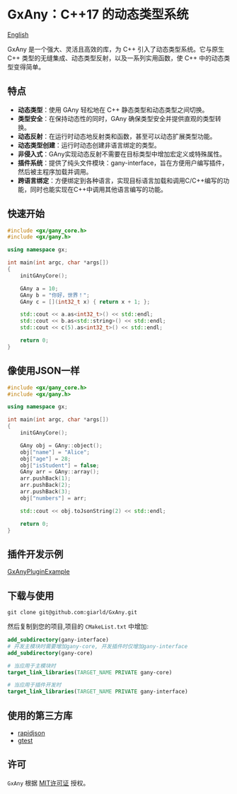 # GxAny：C++17 的动态类型系统
[English](README.md)

GxAny 是一个强大、灵活且高效的库，为 C++ 引入了动态类型系统。它与原生 C++ 类型的无缝集成、动态类型反射，以及一系列实用函数，使 C++ 中的动态类型变得简单。

## 特点
- **动态类型**：使用 GAny 轻松地在 C++ 静态类型和动态类型之间切换。
- **类型安全**：在保持动态性的同时，GAny 确保类型安全并提供直观的类型转换。
- **动态反射**：在运行时动态地反射类和函数，甚至可以动态扩展类型功能。
- **动态类型创建**：运行时动态创建非语言绑定的类型。
- **非侵入式**：GAny实现动态反射不需要在目标类型中增加宏定义或特殊属性。
- **插件系统**：提供了纯头文件模块：gany-interface，旨在方便用户编写插件，然后被主程序加载并调用。
- **跨语言绑定**：方便绑定到各种语言，实现目标语言加载和调用C/C++编写的功能，同时也能实现在C++中调用其他语言编写的功能。

## 快速开始
```cpp
#include <gx/gany_core.h>
#include <gx/gany.h>

using namespace gx;

int main(int argc, char *args[])
{
    initGAnyCore();

    GAny a = 10;
    GAny b = "你好，世界！";
    GAny c = [](int32_t x) { return x + 1; };

    std::cout << a.as<int32_t>() << std::endl;
    std::cout << b.as<std::string>() << std::endl;
    std::cout << c(5).as<int32_t>() << std::endl;

    return 0;
}
```

## 像使用JSON一样
```cpp
#include <gx/gany_core.h>
#include <gx/gany.h>

using namespace gx;

int main(int argc, char *args[])
{
    initGAnyCore();

    GAny obj = GAny::object();
    obj["name"] = "Alice";
    obj["age"] = 28;
    obj["isStudent"] = false;
    GAny arr = GAny::array();
    arr.pushBack(1);
    arr.pushBack(2);
    arr.pushBack(3);
    obj["numbers"] = arr;

    std::cout << obj.toJsonString(2) << std::endl;

    return 0;
}
```

## 插件开发示例
[GxAnyPluginExample](https://github.com/giarld/GxAnyPluginExample)

## 下载与使用
```shell
git clone git@github.com:giarld/GxAny.git
```
然后复制到您的项目,项目的 `CMakeList.txt` 中增加:
```cmake
add_subdirectory(gany-interface)
# 开发主模块时需要增加gany-core, 开发插件时仅增加gany-interface
add_subdirectory(gany-core)

# 当应用于主模块时
target_link_libraries(TARGET_NAME PRIVATE gany-core)

# 当应用于插件开发时
target_link_libraries(TARGET_NAME PRIVATE gany-interface)
```

## 使用的第三方库
- [rapidjson](https://github.com/Tencent/rapidjson)
- [gtest](https://github.com/google/googletest)

## 许可
`GxAny` 根据 [MIT许可证](LICENSE.txt) 授权。
